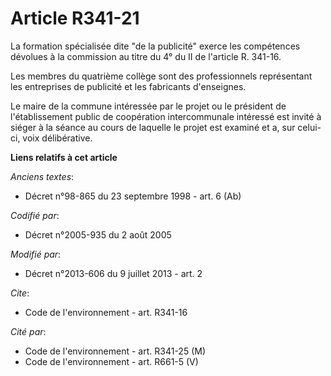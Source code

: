 # Article R341-21

La formation spécialisée dite "de la publicité" exerce les compétences dévolues à la commission au titre du 4° du II de
l'article R. 341-16.

Les membres du quatrième collège sont des professionnels représentant les entreprises de publicité et les fabricants
d'enseignes. 

Le maire de la commune intéressée par le projet ou le président de l'établissement public de coopération intercommunale
intéressé est invité à siéger à la séance au cours de laquelle le projet est examiné et a, sur celui-ci, voix délibérative.

**Liens relatifs à cet article**

_Anciens textes_:

  - Décret n°98-865 du 23 septembre 1998 - art. 6 (Ab)

_Codifié par_:

  - Décret n°2005-935 du 2 août 2005

_Modifié par_:

  - Décret n°2013-606 du 9 juillet 2013 - art. 2

_Cite_:

  - Code de l'environnement - art. R341-16

_Cité par_:

  - Code de l'environnement - art. R341-25 (M)
  - Code de l'environnement - art. R661-5 (V)
